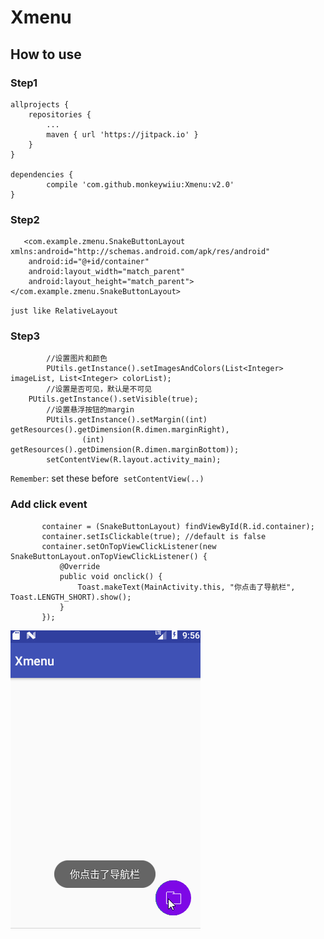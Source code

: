 # Xmenu
## How to use
### Step1
	allprojects {
		repositories {
			...
			maven { url 'https://jitpack.io' }
		}
	}
  
  	dependencies {
	        compile 'com.github.monkeywiiu:Xmenu:v2.0'
	}
### Step2

```
   <com.example.zmenu.SnakeButtonLayout xmlns:android="http://schemas.android.com/apk/res/android"
    android:id="@+id/container"
    android:layout_width="match_parent"
    android:layout_height="match_parent">
</com.example.zmenu.SnakeButtonLayout>
```
`just like RelativeLayout`
### Step3
```
        //设置图片和颜色
        PUtils.getInstance().setImagesAndColors(List<Integer> imageList, List<Integer> colorList);
        //设置是否可见，默认是不可见
	PUtils.getInstance().setVisible(true);
        //设置悬浮按钮的margin
        PUtils.getInstance().setMargin((int) getResources().getDimension(R.dimen.marginRight),
                (int) getResources().getDimension(R.dimen.marginBottom));
        setContentView(R.layout.activity_main);
```
 ` Remember `:  set these before  `setContentView(..) `
 
  ### Add click event
 
 ```
        container = (SnakeButtonLayout) findViewById(R.id.container);
        container.setIsClickable(true); //default is false
        container.setOnTopViewClickListener(new SnakeButtonLayout.onTopViewClickListener() {
            @Override
            public void onclick() {
                Toast.makeText(MainActivity.this, "你点击了导航栏", Toast.LENGTH_SHORT).show();
            }
        });
```
 
 ![image](https://github.com/monkeywiiu/Xmenu/blob/master/menu.gif)
 
